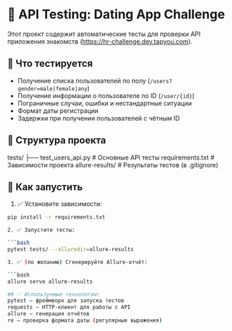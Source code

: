 # 📡 API Testing: Dating App Challenge

Этот проект содержит автоматические тесты для проверки API приложения знакомств (https://hr-challenge.dev.tapyou.com).

## 🧪 Что тестируется

- Получение списка пользователей по полу (`/users?gender=male|female|any`)
- Получение информации о пользователе по ID (`/user/{id}`)
- Пограничные случаи, ошибки и нестандартные ситуации
- Формат даты регистрации
- Задержки при получении пользователей с чётным ID

## 📁 Структура проекта

tests/
├── test_users_api.py # Основные API тесты
requirements.txt # Зависимости проекта
allure-results/ # Результаты тестов (в .gitignore)

## 🚀 Как запустить

1. ✅ Установите зависимости:

```bash
pip install -r requirements.txt

2. ✅ Запустите тесты:

```bash
pytest tests/ --alluredir=allure-results

3. ✅ (по желанию) Сгенерируйте Allure-отчёт:

```bash
allure serve allure-results

## ✅ Используемые технологии:
pytest — фреймворк для запуска тестов
requests — HTTP-клиент для работы с API
allure — генерация отчётов
re — проверка формата даты (регулярные выражения)